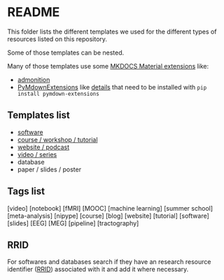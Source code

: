 # README

This folder lists the different templates we used for the different types of resources listed on this repository.

Some of those templates can be nested.

Many of those templates use some [MKDOCS Material extensions](https://squidfunk.github.io/mkdocs-material/extensions/admonition/) like:
-   [admonition](https://squidfunk.github.io/mkdocs-material/extensions/admonition/)
-   [PyMdownExtensions](https://squidfunk.github.io/mkdocs-material/extensions/pymdown/) like [details](https://facelessuser.github.io/pymdown-extensions/extensions/details/) that need to be installed with  `pip install pymdown-extensions`



## Templates list

-   [software](./software_template.md)
-   [course / workshop / tutorial](./tutorial_template.md)
-   [website / podcast](./website_template.md)
-   [video / series](./video_template.md)
-   database
-   paper / slides / poster


## Tags list

[video] [notebook] [fMRI] [MOOC] [machine learning] [summer school] [meta-analysis] [nipype] [course] [blog] [website] [tutorial] [software] [slides] [EEG] [MEG] [pipeline] [tractography]


## RRID

For softwares and databases search if they have an research resource identifier ([RRID](https://scicrunch.org/resources)) associated with it and add it where necessary.
